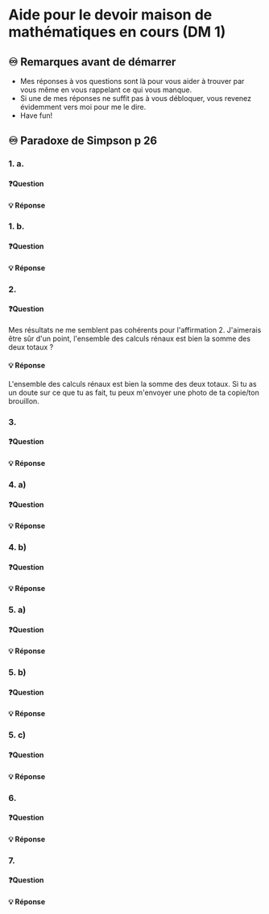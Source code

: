 # Aide pour le devoir maison de mathématiques en cours (DM 1)
## ♾️ Remarques avant de démarrer
- Mes réponses à vos questions sont là pour vous aider à trouver par vous même en vous rappelant ce qui vous manque.
- Si une de mes réponses ne suffit pas à vous débloquer, vous revenez évidemment vers moi pour me le dire.
- Have fun!

## ♾️ Paradoxe de Simpson p 26

### 1. a.
#### ❓Question

####  💡 Réponse

### 1. b.
#### ❓Question

####  💡 Réponse

### 2.
#### ❓Question
Mes résultats ne me semblent pas cohérents pour l'affirmation 2. J'aimerais être sûr d'un point, l'ensemble des calculs rénaux est bien la somme des deux totaux ?
####  💡 Réponse
L'ensemble des calculs rénaux est bien la somme des deux totaux.
Si tu as un doute sur ce que tu as fait, tu peux m'envoyer une photo de ta copie/ton brouillon.
### 3.
#### ❓Question

####  💡 Réponse

### 4. a)
#### ❓Question
####  💡 Réponse

### 4. b)
#### ❓Question

####  💡 Réponse

### 5. a)
#### ❓Question

####  💡 Réponse

### 5. b)
#### ❓Question

####  💡 Réponse

### 5. c)
#### ❓Question

####  💡 Réponse

### 6.
#### ❓Question

####  💡 Réponse

### 7.
#### ❓Question

####  💡 Réponse



